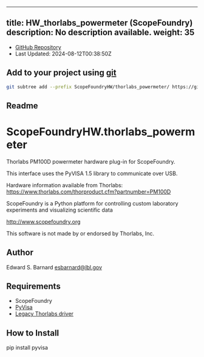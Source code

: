 
---
title: HW_thorlabs_powermeter (ScopeFoundry)
description: No description available.
weight: 35
---
- [GitHub Repository](https://github.com/ScopeFoundry/HW_thorlabs_powermeter)
- Last Updated: 2024-08-12T00:38:50Z

## Add to your project using [git](/docs/100_development/20_git/)
```bash
git subtree add --prefix ScopeFoundryHW/thorlabs_powermeter/ https://github.com/ScopeFoundry/HW_thorlabs_powermeter master && git checkout
```

## Readme
ScopeFoundryHW.thorlabs_powermeter
==================================

Thorlabs PM100D powermeter hardware plug-in for ScopeFoundry.

This interface uses the PyVISA 1.5 library to communicate over USB.

Hardware information available from Thorlabs:
<https://www.thorlabs.com/thorproduct.cfm?partnumber=PM100D>

ScopeFoundry is a Python platform for controlling custom laboratory 
experiments and visualizing scientific data

<http://www.scopefoundry.org>

This software is not made by or endorsed by Thorlabs, Inc.


Author
----------

Edward S. Barnard <esbarnard@lbl.gov>


Requirements
------------

 * ScopeFoundry
 *  [PyVisa](https://pyvisa.readthedocs.io/en/stable/)
 * [Legacy Thorlabs driver](https://www.thorlabs.com/software_pages/viewsoftwarepage.cfm?code=PM100x)

 
How to Install
---------------

pip install pyvisa
